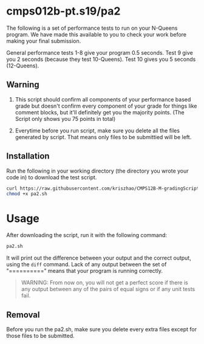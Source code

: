 # cmps012b-pt.s19/pa2

The following is a set of performance tests to run on your N-Queens program.
We have made this available to you to check your work before making your final
submission.

General performance tests 1-8 give your program 0.5 seconds.
Test 9 give you 2 seconds (because they test 10-Queens). Test 10 gives you 5 seconds (12-Queens).

## Warning

1. This script should confirm all components of your performance based grade but
doesn't confirm every component of your grade for things like comment blocks,
but it'll definitely get you the majority points. (The Script only shows you 75 points in total)

2. Everytime before you run script, make sure you delete all the files generated by script. That means only files to be submittied will be left.

## Installation

Run the following in your working directory (the directory you wrote your code
in) to download the test script.

```bash
curl https://raw.githubusercontent.com/kriszhao/CMPS12B-M-gradingScript/master/pa2/pa2.sh > pa2.sh
chmod +x pa2.sh
```


# Usage

After downloading the script, run it with the following command:

```bash
pa2.sh
```


It will print out the difference between your output and the correct output,
using the `diff` command. Lack of any output between the set of "=========="
means that your program is running correctly.

> WARNING: From now on, you will not get a perfect score if there is any output
between any of the pairs of equal signs or if any unit tests fail.

## Removal

Before you run the pa2.sh, make sure you delete every extra files except for those files to be submitted.
